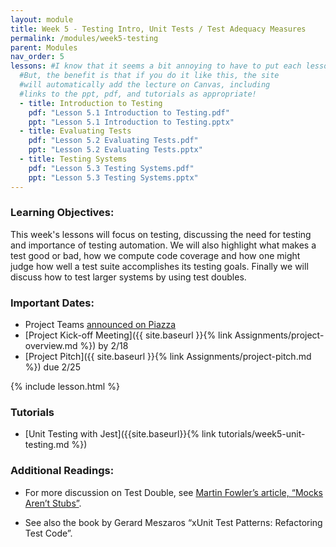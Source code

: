 ```yaml
---
layout: module
title: Week 5 - Testing Intro, Unit Tests / Test Adequacy Measures
permalink: /modules/week5-testing
parent: Modules
nav_order: 5
lessons: #I know that it seems a bit annoying to have to put each lesson in the yaml header like this...
  #But, the benefit is that if you do it like this, the site
  #will automatically add the lecture on Canvas, including
  #links to the ppt, pdf, and tutorials as appropriate!
  - title: Introduction to Testing
    pdf: "Lesson 5.1 Introduction to Testing.pdf"
    ppt: "Lesson 5.1 Introduction to Testing.pptx"
  - title: Evaluating Tests
    pdf: "Lesson 5.2 Evaluating Tests.pdf"
    ppt: "Lesson 5.2 Evaluating Tests.pptx"
  - title: Testing Systems
    pdf: "Lesson 5.3 Testing Systems.pdf"
    ppt: "Lesson 5.3 Testing Systems.pptx"
---
```


### Learning Objectives:

This week's lessons will focus on testing, discussing the need for testing and importance of testing automation. We will also highlight what makes a test good or bad, how we compute code coverage and how one might judge how well a test suite accomplishes its testing goals. Finally we will discuss how to test larger systems by using test doubles.

### Important Dates:

- Project Teams [announced on Piazza](https://piazza.com/class/ky1wxuhh7ry2ue?cid=309)
- [Project Kick-off Meeting]({{ site.baseurl }}{% link Assignments/project-overview.md %}) by 2/18
- [Project Pitch]({{ site.baseurl }}{% link Assignments/project-pitch.md %}) due 2/25

{% include lesson.html %}

### Tutorials

* [Unit Testing with Jest]({{site.baseurl}}{% link tutorials/week5-unit-testing.md %})

### Additional Readings:

- For more discussion on Test Double, see [Martin Fowler’s article, “Mocks Aren’t Stubs”](https://martinfowler.com/articles/mocksArentStubs.html).

- See also the book by Gerard Meszaros “xUnit Test Patterns: Refactoring Test Code”.
